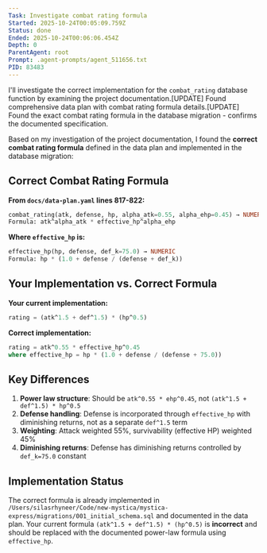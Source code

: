 ```yaml
---
Task: Investigate combat rating formula
Started: 2025-10-24T00:05:09.759Z
Status: done
Ended: 2025-10-24T00:06:06.454Z
Depth: 0
ParentAgent: root
Prompt: .agent-prompts/agent_511656.txt
PID: 83483
---
```


I'll investigate the correct implementation for the `combat_rating` database function by examining the project documentation.[UPDATE] Found comprehensive data plan with combat rating formula details.[UPDATE] Found the exact combat rating formula in the database migration - confirms the documented specification.

Based on my investigation of the project documentation, I found the **correct combat rating formula** defined in the data plan and implemented in the database migration:

## Correct Combat Rating Formula

**From `docs/data-plan.yaml` lines 817-822:**
```sql
combat_rating(atk, defense, hp, alpha_atk=0.55, alpha_ehp=0.45) → NUMERIC
Formula: atk^alpha_atk * effective_hp^alpha_ehp
```

**Where `effective_hp` is:**
```sql
effective_hp(hp, defense, def_k=75.0) → NUMERIC  
Formula: hp * (1.0 + defense / (defense + def_k))
```

## Your Implementation vs. Correct Formula

**Your current implementation:**
```sql
rating = (atk^1.5 + def^1.5) * (hp^0.5)
```

**Correct implementation:**
```sql
rating = atk^0.55 * effective_hp^0.45
where effective_hp = hp * (1.0 + defense / (defense + 75.0))
```

## Key Differences

1. **Power law structure**: Should be `atk^0.55 * ehp^0.45`, not `(atk^1.5 + def^1.5) * hp^0.5`
2. **Defense handling**: Defense is incorporated through `effective_hp` with diminishing returns, not as a separate `def^1.5` term
3. **Weighting**: Attack weighted 55%, survivability (effective HP) weighted 45%
4. **Diminishing returns**: Defense has diminishing returns controlled by `def_k=75.0` constant

## Implementation Status

The correct formula is already implemented in `/Users/silasrhyneer/Code/new-mystica/mystica-express/migrations/001_initial_schema.sql` and documented in the data plan. Your current formula `(atk^1.5 + def^1.5) * (hp^0.5)` is **incorrect** and should be replaced with the documented power-law formula using `effective_hp`.